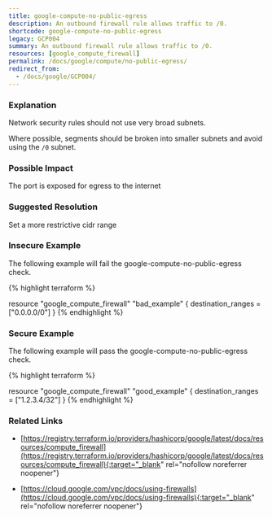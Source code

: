 ```yaml
---
title: google-compute-no-public-egress
description: An outbound firewall rule allows traffic to /0.
shortcode: google-compute-no-public-egress
legacy: GCP004
summary: An outbound firewall rule allows traffic to /0. 
resources: [google_compute_firewall] 
permalink: /docs/google/compute/no-public-egress/
redirect_from: 
  - /docs/google/GCP004/
---
```


### Explanation


Network security rules should not use very broad subnets.

Where possible, segments should be broken into smaller subnets and avoid using the <code>/0</code> subnet.


### Possible Impact
The port is exposed for egress to the internet

### Suggested Resolution
Set a more restrictive cidr range


### Insecure Example

The following example will fail the google-compute-no-public-egress check.

{% highlight terraform %}

resource "google_compute_firewall" "bad_example" {
	destination_ranges = ["0.0.0.0/0"]
}
{% endhighlight %}



### Secure Example

The following example will pass the google-compute-no-public-egress check.

{% highlight terraform %}

resource "google_compute_firewall" "good_example" {
	destination_ranges = ["1.2.3.4/32"]
}
{% endhighlight %}



### Related Links


- [https://registry.terraform.io/providers/hashicorp/google/latest/docs/resources/compute_firewall](https://registry.terraform.io/providers/hashicorp/google/latest/docs/resources/compute_firewall){:target="_blank" rel="nofollow noreferrer noopener"}

- [https://cloud.google.com/vpc/docs/using-firewalls](https://cloud.google.com/vpc/docs/using-firewalls){:target="_blank" rel="nofollow noreferrer noopener"}


